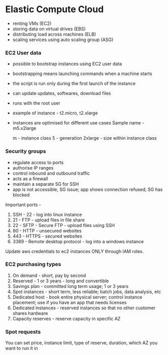 # Elastic Compute Cloud

- renting VMs (EC2)
- storing data on virtual drives (EBS)
- distributing load across machines (ELB)
- scaling services using auto scaling group (ASG)

### EC2 User data
- possible to bootstrap instances using EC2 user data
- bootstrapping means launching commands when a machine starts
- the script is run only during the first launch of the instance
- can update updates, softwares, download files
- runs with the root user
- example of instance - t2.micro, t2.xlarge

- instances are optimised for different use cases
  Sample name - m5.x2large

  m - instance class
  5 - generation
  2xlarge - size within instance class

### Security groups
- regulate access to ports
- authorise IP ranges
- control inbound and outbound traffic
- acts as a firewall
- maintain a separate SG for SSH
- app is not accessible, SG issue; app shows connection refused, SG has blocked

Important ports -
1. SSH - 22 - log into linux instance
2. 21 - FTP - upload files in file share
3. 22 - SFTP - Secure FTP - upload files using SSH
4. 80 - HTTP - unsecured websites
5. 443 - HTTPS - secured websites
6. 3389 - Remote desktop protocol - log into a windows instance

Update aws credentials to ec2 instances ONLY through IAM roles.

### EC2 purchasing types
1. On demand - short, pay by second
2. Reserved - 1 or 3 years - long and convertible
3. Savings plan - committed long term usage; 1 or 3 years
4. Spot instances - short term, less reliable; batch jobs, data analysis, etc
5. Dedicated host - book entire physical server; control instance placement; use if you have an app that needs licenses
6. Dedicated instances - reserved instances so that no other customer shares hardware
7. Capacity reserves - reserve capacity in specific AZ

### Spot requests
You can set price, instance limit, type of reserve, duration, which AZ you want to run it in
